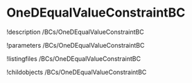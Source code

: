 <!-- MOOSE Documentation Stub: Remove this when content is added. -->

# OneDEqualValueConstraintBC
!description /BCs/OneDEqualValueConstraintBC

!parameters /BCs/OneDEqualValueConstraintBC

!listingfiles /BCs/OneDEqualValueConstraintBC

!childobjects /BCs/OneDEqualValueConstraintBC
